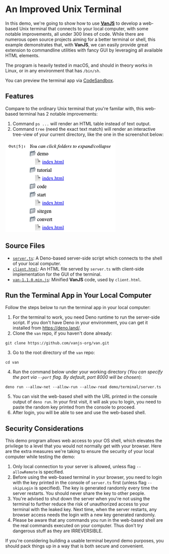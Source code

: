 # An Improved Unix Terminal

In this demo, we're going to show how to use [**VanJS**](https://vanjs.org/) to develop a web-based Unix terminal that connects to your local computer, with some notable improvements, all under 300 lines of code. While there are numerous open source projects aiming for a better terminal or shell, this example demonstrates that, with **VanJS**, we can easily provide great extension to commandline utilities with fancy GUI by leveraging all available HTML elements.

The program is heavily tested in macOS, and should in theory works in Linux, or in any environment that has `/bin/sh`.

You can preview the terminal app via [CodeSandbox](https://codesandbox.io/p/sandbox/github/vanjs-org/van/tree/main/demo/terminal).

## Features

Compare to the ordinary Unix terminal that you're familar with, this web-based terminal has 2 notable improvements:

1. Command `ps ...` will render an HTML table instead of text output.
2. Command `tree` (need the exact text match) will render an interactive tree-view of your current directory, like the one in the screenshot below:

![Tree screenshot](tree_screenshot.png)

## Source Files

* [`server.ts`](https://github.com/vanjs-org/van/blob/main/demo/terminal/server.ts): A Deno-based server-side script which connects to the shell of your local computer.
* [`client.html`](https://github.com/vanjs-org/van/blob/main/demo/terminal/client.html): An HTML file served by `server.ts` with client-side implementation for the GUI of the terminal.
* [`van-1.1.0.min.js`](https://github.com/vanjs-org/van/blob/main/demo/terminal/van-1.1.0.min.js): Minified **VanJS** code, used by `client.html`.

## Run the Terminal App in Your Local Computer

Follow the steps below to run the terminal app in your local computer:

1. For the terminal to work, you need Deno runtime to run the server-side script. If you don't have Deno in your environment, you can get it installed from https://deno.land/.
2. Clone the `van` repo, if you haven't done already:
```shell
git clone https://github.com/vanjs-org/van.git
```
3. Go to the root directory of the `van` repo:
```shell
cd van
```
4. Run the command below under your working directory (_You can specify the port via `--port` flag. By default, port 8000 will be chosen_):
```shell
deno run --allow-net --allow-run --allow-read demo/terminal/server.ts
```

5. You can visit the web-based shell with the URL printed in the console output of `deno run`. In your first visit, it will ask you to login, you need to paste the random key printed from the console to proceed.
6. After login, you will be able to see and use the web-based shell.

## Security Considerations

This demo program allows web access to your OS shell, which elevates the privilege to a level that you would not normally get with your browser. Here are the extra measures we're taking to ensure the security of your local computer while testing the demo:

1. Only local connection to your server is allowed, unless flag `--allowRemote` is specified.
2. Before using the web-based terminal in your browser, you need to login with the key printed in the console of `server.ts` first (unless flag `--skipLogin` is specified). The key is generated randomly every time the server restarts. You should never share the key to other people.
3. You're advised to shut down the server when you're not using the terminal to further reduce the risk of unauthorized access to your terminal with the leaked key. Next time, when the server restarts, any browser access needs the login with a new key generated randomly.
4. Please be aware that any commands you run in the web-based shell are the real commands executed on your computer. Thus don't try dangerous stuff as they are IRREVERSIBLE.

If you're considering building a usable terminal beyond demo purposes, you should pack things up in a way that is both secure and convenient.
